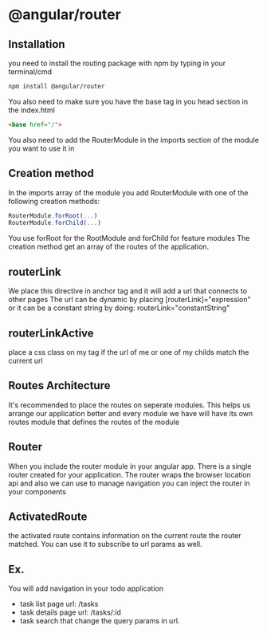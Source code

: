 # @angular/router

## Installation

you need to install the routing package with npm by typing in your terminal/cmd
```bash
npm install @angular/router
```

You also need to make sure you have the base tag in you head section in the index.html
```html
<base href="/">
```

You also need to add the RouterModule in the imports section of the module you want to use it in

## Creation method

In the imports array of the module you add RouterModule with one of the following creation methods:
```typescript
RouterModule.forRoot(...)
RouterModule.forChild(...)
```

You use forRoot for the RootModule and forChild for feature modules
The creation method get an array of the routes of the application.

## routerLink

We place this directive in anchor tag and it will add a url that connects to other pages
The url can be dynamic by placing [routerLink]="expression"
or it can be a constant string by doing: routerLink="constantString"

## routerLinkActive

place a css class on my tag if the url of me or one of my childs match the current url

## Routes Architecture

It's recommended to place the routes on seperate modules. 
This helps us arrange our application better and every module we have will have
its own routes module that defines the routes of the module

## Router

When you include the router module in your angular app. There is a single
router created for your application. 
The router wraps the browser location api and also we can use to manage navigation
you can inject the router in your components

## ActivatedRoute

the activated route contains information on the current route the router matched.
You can use it to subscribe to url params as well.

## Ex.

You will add navigation in your todo application
- task list page url: /tasks
- task details page url: /tasks/:id
- task search that change the query params in url.

